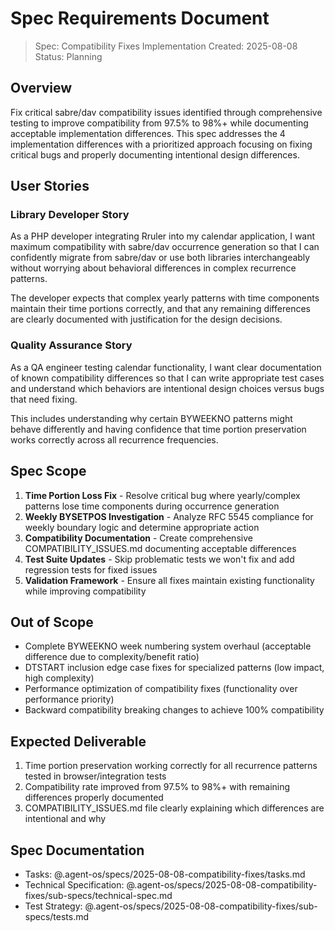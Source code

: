 # Spec Requirements Document

> Spec: Compatibility Fixes Implementation
> Created: 2025-08-08
> Status: Planning

## Overview

Fix critical sabre/dav compatibility issues identified through comprehensive testing to improve compatibility from 97.5% to 98%+ while documenting acceptable implementation differences. This spec addresses the 4 implementation differences with a prioritized approach focusing on fixing critical bugs and properly documenting intentional design differences.

## User Stories

### Library Developer Story

As a PHP developer integrating Rruler into my calendar application, I want maximum compatibility with sabre/dav occurrence generation so that I can confidently migrate from sabre/dav or use both libraries interchangeably without worrying about behavioral differences in complex recurrence patterns.

The developer expects that complex yearly patterns with time components maintain their time portions correctly, and that any remaining differences are clearly documented with justification for the design decisions.

### Quality Assurance Story

As a QA engineer testing calendar functionality, I want clear documentation of known compatibility differences so that I can write appropriate test cases and understand which behaviors are intentional design choices versus bugs that need fixing.

This includes understanding why certain BYWEEKNO patterns might behave differently and having confidence that time portion preservation works correctly across all recurrence frequencies.

## Spec Scope

1. **Time Portion Loss Fix** - Resolve critical bug where yearly/complex patterns lose time components during occurrence generation
2. **Weekly BYSETPOS Investigation** - Analyze RFC 5545 compliance for weekly boundary logic and determine appropriate action
3. **Compatibility Documentation** - Create comprehensive COMPATIBILITY_ISSUES.md documenting acceptable differences
4. **Test Suite Updates** - Skip problematic tests we won't fix and add regression tests for fixed issues
5. **Validation Framework** - Ensure all fixes maintain existing functionality while improving compatibility

## Out of Scope

- Complete BYWEEKNO week numbering system overhaul (acceptable difference due to complexity/benefit ratio)
- DTSTART inclusion edge case fixes for specialized patterns (low impact, high complexity)
- Performance optimization of compatibility fixes (functionality over performance priority)
- Backward compatibility breaking changes to achieve 100% compatibility

## Expected Deliverable

1. Time portion preservation working correctly for all recurrence patterns tested in browser/integration tests
2. Compatibility rate improved from 97.5% to 98%+ with remaining differences properly documented
3. COMPATIBILITY_ISSUES.md file clearly explaining which differences are intentional and why

## Spec Documentation

- Tasks: @.agent-os/specs/2025-08-08-compatibility-fixes/tasks.md
- Technical Specification: @.agent-os/specs/2025-08-08-compatibility-fixes/sub-specs/technical-spec.md
- Test Strategy: @.agent-os/specs/2025-08-08-compatibility-fixes/sub-specs/tests.md